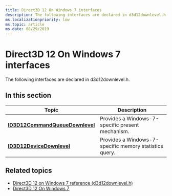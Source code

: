 ```yaml
---
title: Direct3D 12 On Windows 7 interfaces
description: The following interfaces are declared in d3d12downlevel.h.
ms.localizationpriority: low
ms.topic: article
ms.date: 08/29/2019
---
```


# Direct3D 12 On Windows 7 interfaces
The following interfaces are declared in d3d12downlevel.h.

## In this section
| Topic | Description |
|-------|-------------|
| [**ID3D12CommandQueueDownlevel**](id3d12commandqueuedownlevel.md) | Provides a Windows-7-specific present mechanism. |
| [**ID3D12DeviceDownlevel**](id3d12devicedownlevel.md) | Provides a Windows-7-specific memory statistics query. |

## Related topics
* [Direct3D 12 on Windows 7 reference (d3d12downlevel.h)](direct3d-12on7-reference.md)
* [Direct3D 12 On Windows 7](http://aka.ms/d3d12on7)
